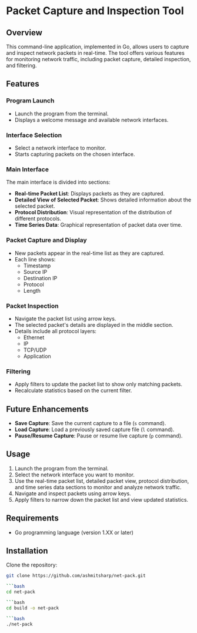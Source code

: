 # Packet Capture and Inspection Tool

## Overview

This command-line application, implemented in Go, allows users to capture and inspect network packets in real-time. The tool offers various features for monitoring network traffic, including packet capture, detailed inspection, and filtering.

## Features

### Program Launch

- Launch the program from the terminal.
- Displays a welcome message and available network interfaces.

### Interface Selection

- Select a network interface to monitor.
- Starts capturing packets on the chosen interface.

### Main Interface

The main interface is divided into sections:

- **Real-time Packet List**: Displays packets as they are captured.
- **Detailed View of Selected Packet**: Shows detailed information about the selected packet.
- **Protocol Distribution**: Visual representation of the distribution of different protocols.
- **Time Series Data**: Graphical representation of packet data over time.

### Packet Capture and Display

- New packets appear in the real-time list as they are captured.
- Each line shows:
  - Timestamp
  - Source IP
  - Destination IP
  - Protocol
  - Length

### Packet Inspection

- Navigate the packet list using arrow keys.
- The selected packet's details are displayed in the middle section.
- Details include all protocol layers:
  - Ethernet
  - IP
  - TCP/UDP
  - Application

### Filtering

- Apply filters to update the packet list to show only matching packets.
- Recalculate statistics based on the current filter.

## Future Enhancements

- **Save Capture**: Save the current capture to a file (`s` command).
- **Load Capture**: Load a previously saved capture file (`l` command).
- **Pause/Resume Capture**: Pause or resume live capture (`p` command).

## Usage

1. Launch the program from the terminal.
2. Select the network interface you want to monitor.
3. Use the real-time packet list, detailed packet view, protocol distribution, and time series data sections to monitor and analyze network traffic.
4. Navigate and inspect packets using arrow keys.
5. Apply filters to narrow down the packet list and view updated statistics.

## Requirements

- Go programming language (version 1.XX or later)

## Installation

Clone the repository:

````bash
git clone https://github.com/ashmitsharp/net-pack.git

```bash
cd net-pack

```bash
cd build -o net-pack

```bash
./net-pack
````
